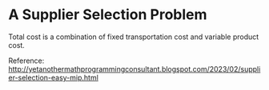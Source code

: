 # A Supplier Selection Problem

Total cost is a combination of fixed transportation cost and variable product cost.

Reference:
http://yetanothermathprogrammingconsultant.blogspot.com/2023/02/supplier-selection-easy-mip.html

